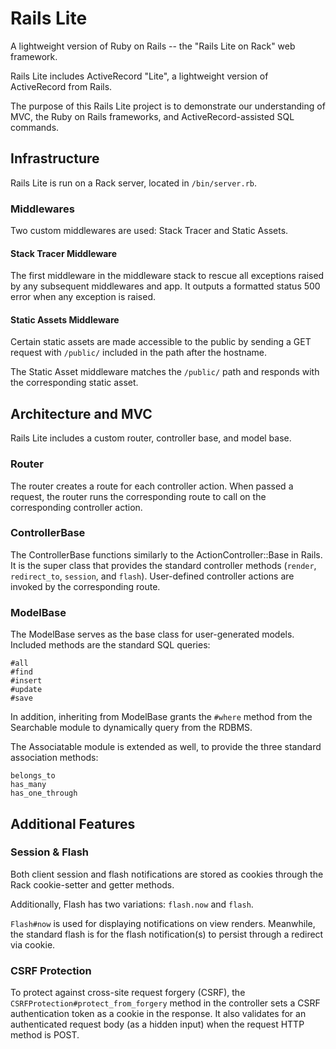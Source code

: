 # Rails Lite

A lightweight version of Ruby on Rails -- the "Rails Lite on Rack" web framework.

Rails Lite includes ActiveRecord "Lite", a lightweight version of ActiveRecord from Rails.

The purpose of this Rails Lite project is to demonstrate our understanding of MVC, the Ruby on Rails frameworks, and ActiveRecord-assisted SQL commands.

## Infrastructure

Rails Lite is run on a Rack server, located in `/bin/server.rb`.

### Middlewares

Two custom middlewares are used: Stack Tracer and Static Assets.

#### Stack Tracer Middleware

The first middleware in the middleware stack to rescue all exceptions raised by any subsequent middlewares and app. It outputs a formatted status 500 error when any exception is raised.

#### Static Assets Middleware

Certain static assets are made accessible to the public by sending a GET request with `/public/` included in the path after the hostname.

The Static Asset middleware matches the `/public/` path and responds with the corresponding static asset.

## Architecture and MVC

Rails Lite includes a custom router, controller base, and model base.

### Router

The router creates a route for each controller action. When passed a request, the router runs the corresponding route to call on the corresponding controller action.

### ControllerBase

The ControllerBase functions similarly to the ActionController::Base in Rails. It is the super class that provides the standard controller methods (`render`, `redirect_to`, `session`, and `flash`). User-defined controller actions are invoked by the corresponding route.

### ModelBase

The ModelBase serves as the base class for user-generated models. Included methods are the standard SQL queries:

```
#all
#find
#insert
#update
#save
```

In addition, inheriting from ModelBase grants the `#where` method from the Searchable module to dynamically query from the RDBMS.

The Associatable module is extended as well, to provide the three standard association methods:

```
belongs_to
has_many
has_one_through
```

## Additional Features

### Session & Flash

Both client session and flash notifications are stored as cookies through the Rack cookie-setter and getter methods.

Additionally, Flash has two variations: `flash.now` and `flash`.

`Flash#now` is used for displaying notifications on view renders. Meanwhile, the standard flash is for the flash notification(s) to persist through a redirect via cookie.

### CSRF Protection

To protect against cross-site request forgery (CSRF), the `CSRFProtection#protect_from_forgery` method in the controller sets a CSRF authentication token as a cookie in the response. It also validates for an authenticated request body (as a hidden input) when the request HTTP method is POST.
